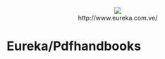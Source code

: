 <p align="center"><a href="http://eureka.com.ve/"><img src="https://1.bp.blogspot.com/-Qtv4TDe3LcI/Wykpyuf9k2I/AAAAAAAADQs/V0-HwUHc0XcxYGcfPnB2ZcdOGCjsKt1hACLcBGAs/s320/Bdeureka-big.png"></a><br>http://www.eureka.com.ve/</p>




<h1> Eureka/Pdfhandbooks
</h1>


